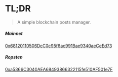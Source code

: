 # TL;DR

> A simple blockchain posts manager.

##### Mainnet

[0x68120110506DcC0c95f6ac991Bae9340aeCeEd73](https://etherscan.io/address/0x68120110506DcC0c95f6ac991Bae9340aeCeEd73#code)

##### Ropsten

[0xa5366C3040AEA68493866322115fe510AF501e7F](https://ropsten.etherscan.io/address/0xa5366C3040AEA68493866322115fe510AF501e7F#code)
